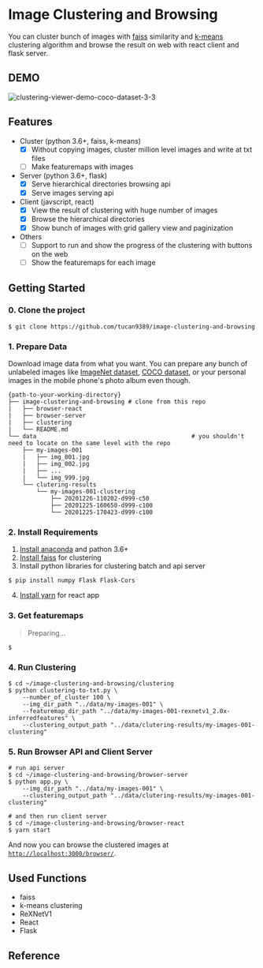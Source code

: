 # Image Clustering and Browsing

You can cluster bunch of images with [faiss](https://github.com/facebookresearch/faiss) similarity and [k-means](https://en.wikipedia.org/wiki/K-means_clustering) clustering algorithm and browse the result on web with react client and flask server.

## DEMO

![clustering-viewer-demo-coco-dataset-3-3](https://user-images.githubusercontent.com/37643248/103138522-d0a10c00-4716-11eb-84d8-5bbe21e137f1.gif)

## Features

- Cluster (python 3.6+, faiss, k-means)
  - [x] Without copying images, cluster million level images and write at txt files
  - [ ] Make featuremaps with images

- Server (python 3.6+, flask)
  - [x] Serve hierarchical directories browsing api
  - [x] Serve images serving api

- Client (javscript, react)
  - [x] View the result of clustering with huge number of images
  - [x] Browse the hierarchical directories
  - [x] Show bunch of images with grid gallery view and paginization
- Others
  - [ ] Support to run and show the progress of the clustering with buttons on the web 
  - [ ] Show the featuremaps for each image

## Getting Started

### 0. Clone the project

```shell script
$ git clone https://github.com/tucan9389/image-clustering-and-browsing
```

### 1. Prepare Data

Download image data from what you want. You can prepare any bunch of unlabeled images like [ImageNet dataset](http://www.image-net.org/), [COCO dataset](https://cocodataset.org/#home), or your personal images in the mobile phone's photo album even though.

```
{path-to-your-working-directory}
├── image-clustering-and-browsing # clone from this repo
|   ├── browser-react
|   ├── browser-server
|   ├── clustering
|   └── README.md
└── data	  									    # you shouldn't need to locate on the same level with the repo
    ├── my-images-001
    |   ├── img_001.jpg
    |   ├── img_002.jpg
    |   ├── ...
    |   └── img_999.jpg
    └── clutering-results
        └── my-images-001-clustering
            ├── 20201226-110202-d999-c50
            ├── 20201225-160650-d999-c100
            └── 20201225-170423-d999-c100
```

### 2. Install Requirements

1. [Install anaconda](https://docs.anaconda.com/anaconda/install/) and pathon 3.6+
2. [Install faiss](https://github.com/facebookresearch/faiss/blob/master/INSTALL.md) for clustering
3. Install python libraries for clustering batch and api server

```shell script
$ pip install numpy Flask Flask-Cors
```

4. [Install yarn](https://classic.yarnpkg.com/en/docs/install/) for react app

### 3. Get featuremaps

> Preparing...

```shell script
$ 
```

### 4. Run Clustering

```shell script
$ cd ~/image-clustering-and-browsing/clustering
$ python clustering-to-txt.py \
    --number_of_cluster 100 \
    --img_dir_path "../data/my-images-001" \
    --featuremap_dir_path "../data/my-images-001-rexnetv1_2.0x-inferredfeatures" \
    --clustering_output_path "../data/clutering-results/my-images-001-clustering"
```

### 5. Run Browser API and Client Server

```shell script
# run api server
$ cd ~/image-clustering-and-browsing/browser-server
$ python app.py \ 
    --img_dir_path "../data/my-images-001" \
    --clustering_output_path "../data/clutering-results/my-images-001-clustering"

# and then run client server
$ cd ~/image-clustering-and-browsing/browser-react
$ yarn start
```

And now you can browse the clustered images at [`http://localhost:3000/browser/`](`http://localhost:3000/browser/`).

## Used Functions

- faiss
- k-means clustering
- ReXNetV1
- React
- Flask

## Reference

